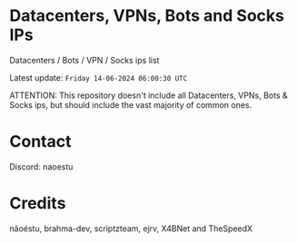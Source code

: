 # Datacenters, VPNs, Bots and Socks IPs
 
Datacenters / Bots / VPN / Socks ips list

Latest update: `Friday 14-06-2024 06:00:30 UTC` 

ATTENTION: This repository doesn't include all Datacenters, VPNs, Bots & Socks ips, 
but should include the vast majority of common ones.

# Contact
Discord: naoestu

# Credits
nãoéstu, brahma-dev, scriptzteam, ejrv, X4BNet and TheSpeedX
